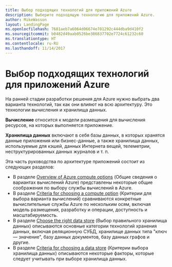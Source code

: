 ```yaml
---
title: Выбор подходящих технологий для приложений Azure
description: Выберите подходящую технологию для приложений Azure.
author: MikeWasson
layout: LandingPage
ms.openlocfilehash: 7681aeb7a6064d06674e781292c444dba9d410f2
ms.sourcegitcommit: b0482d49aab0526be386837702e7724c61232c60
ms.translationtype: HT
ms.contentlocale: ru-RU
ms.lasthandoff: 11/14/2017
---
```

# <a name="choose-the-right-technologies-for-azure-applications"></a>Выбор подходящих технологий для приложений Azure

На ранней стадии разработки решения для Azure нужно выбрать два варианта технологий, так как они влияют на всю архитектуру. Это технологии вычисления и хранилища данных. 

**Вычисление** относится к модели размещения для вычисления ресурсов, на которых выполняется приложение. 

**Хранилища данных** включают в себя базы данных, в которых хранятся данные приложения или бизнес-данные, а также хранилища данных, используемые для кэшей, данных Интернета вещей, телеметрии, неструктурированных данных журналов и т. п.

Эта часть руководства по архитектуре приложений состоит из следующих разделов:

- В разделе [Overview of Azure compute options](./compute-overview.md) (Общие сведения о вариантах вычислений Azure) представлены некоторые общие соображения по выбору службы вычислений в Azure.
- В разделе [Criteria for choosing a compute option](./compute-comparison.md) (Критерии для выбора варианта вычислений) сравниваются конкретные вычислительные службы Azure по нескольким осям, включая модель размещения, разработку и операции, доступность и масштабируемость.
- В разделе [Choose the right data store](./data-store-overview.md) (Выбор правильного хранилища данных) описываются основные категории технологий хранения данных, включая реляционную СУБД, хранилище данных типа "ключ — значение", базу данных документов, базу данных графов и другие. 
- В разделе [Criteria for choosing a data store](./data-store-comparison.md) (Критерии выбора хранилища данных) описываются некоторые факторы, которые следует учитывать при выборе хранилища данных.


